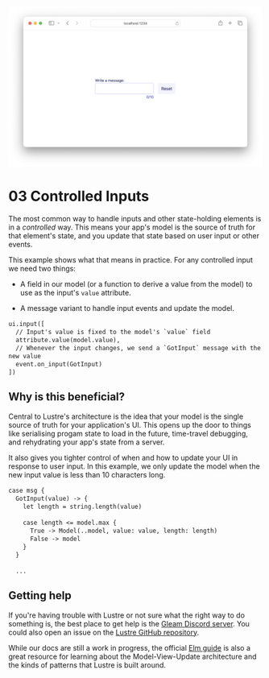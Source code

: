 ![](./header.png)

# 03 Controlled Inputs

The most common way to handle inputs and other state-holding elements is in a
_controlled_ way. This means your app's model is the source of truth for that
element's state, and you update that state based on user input or other events.

This example shows what that means in practice. For any controlled input we need
two things:

- A field in our model (or a function to derive a value from the model) to use
  as the input's `value` attribute.

- A message variant to handle input events and update the model.

```gleam
ui.input([
  // Input's value is fixed to the model's `value` field
  attribute.value(model.value),
  // Whenever the input changes, we send a `GotInput` message with the new value
  event.on_input(GotInput)
])
```

## Why is this beneficial?

Central to Lustre's architecture is the idea that your model is the single source
of truth for your application's UI. This opens up the door to things like serialising
progam state to load in the future, time-travel debugging, and rehydrating your
app's state from a server.

It also gives you tighter control of when and how to update your UI in response
to user input. In this example, we only update the model when the new input
value is less than 10 characters long.

```gleam
case msg {
  GotInput(value) -> {
    let length = string.length(value)

    case length <= model.max {
      True -> Model(..model, value: value, length: length)
      False -> model
    }
  }

  ...
```

## Getting help

If you're having trouble with Lustre or not sure what the right way to do
something is, the best place to get help is the [Gleam Discord server](https://discord.gg/Fm8Pwmy).
You could also open an issue on the [Lustre GitHub repository](https://github.com/lustre-labs/lustre/issues).

While our docs are still a work in progress, the official [Elm guide](https://guide.elm-lang.org)
is also a great resource for learning about the Model-View-Update architecture
and the kinds of patterns that Lustre is built around.
